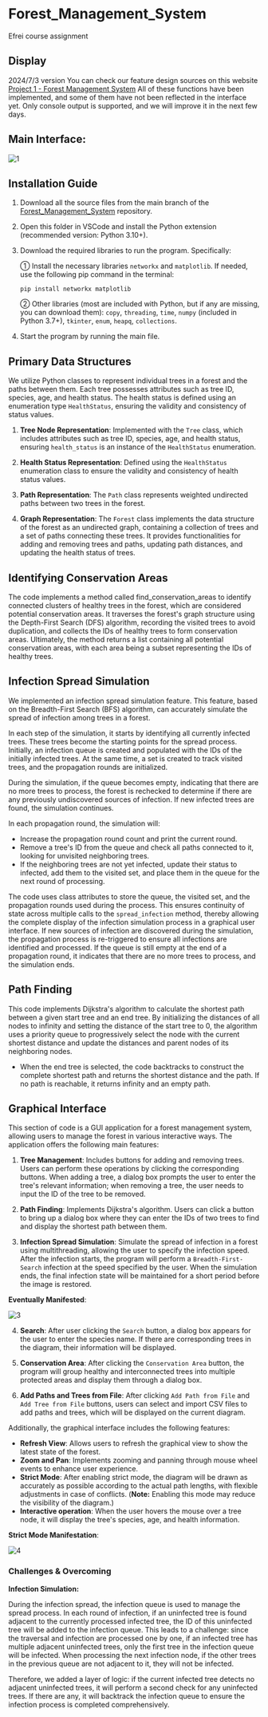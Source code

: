 # Forest_Management_System
Efrei course assignment

## Display
2024/7/3 version
You can check our feature design sources on this website
[Project 1 - Forest Management System](https://stealth-jodhpur-ff1.notion.site/Project-1-Forest-Management-System-f9f6a728bf814a8ea2b938bd10cf5993)
All of these functions have been implemented, and some of them have not been reflected in the interface yet. Only console output is supported, and we will improve it in the next few days.

## Main Interface:

![1](image-0.png)

## Installation Guide 

1. Download all the source files from the main branch of the [Forest_Management_System](https://github.com/Yanntez/Forest_Management_System) repository.

2. Open this folder in VSCode and install the Python extension (recommended version: Python 3.10+).

3. Download the required libraries to run the program. Specifically:

   ① Install the necessary libraries `networkx` and `matplotlib`. If needed, use the following pip command in the terminal:
   ```
   pip install networkx matplotlib
   ```
   ② Other libraries (most are included with Python, but if any are missing, you can download them): `copy`, `threading`, `time`, `numpy` (included in Python 3.7+), `tkinter`, `enum`, `heapq`, `collections`.

4. Start the program by running the main file.


## Primary Data Structures

We utilize Python classes to represent individual trees in a forest and the paths between them. Each tree possesses attributes such as tree ID, species, age, and health status. The health status is defined using an enumeration type `HealthStatus`, ensuring the validity and consistency of status values.

1. **Tree Node Representation**: Implemented with the `Tree` class, which includes attributes such as tree ID, species, age, and health status, ensuring `health_status` is an instance of the `HealthStatus` enumeration.

2. **Health Status Representation**: Defined using the `HealthStatus` enumeration class to ensure the validity and consistency of health status values.

3. **Path Representation**: The `Path` class represents weighted undirected paths between two trees in the forest.

4. **Graph Representation**: The `Forest` class implements the data structure of the forest as an undirected graph, containing a collection of trees and a set of paths connecting these trees. It provides functionalities for adding and removing trees and paths, updating path distances, and updating the health status of trees.

## Identifying Conservation Areas

The code implements a method called find_conservation_areas to identify connected clusters of healthy trees in the forest, which are considered potential conservation areas. It traverses the forest's graph structure using the Depth-First Search (DFS) algorithm, recording the visited trees to avoid duplication, and collects the IDs of healthy trees to form conservation areas. Ultimately, the method returns a list containing all potential conservation areas, with each area being a subset representing the IDs of healthy trees.

## Infection Spread Simulation

We implemented an infection spread simulation feature. This feature, based on the Breadth-First Search (BFS) algorithm, can accurately simulate the spread of infection among trees in a forest.

In each step of the simulation, it starts by identifying all currently infected trees. These trees become the starting points for the spread process. Initially, an infection queue is created and populated with the IDs of the initially infected trees. At the same time, a set is created to track visited trees, and the propagation rounds are initialized.

During the simulation, if the queue becomes empty, indicating that there are no more trees to process, the forest is rechecked to determine if there are any previously undiscovered sources of infection. If new infected trees are found, the simulation continues.

In each propagation round, the simulation will:
- Increase the propagation round count and print the current round.
- Remove a tree's ID from the queue and check all paths connected to it, looking for unvisited neighboring trees.
- If the neighboring trees are not yet infected, update their status to infected, add them to the visited set, and place them in the queue for the next round of processing.

The code uses class attributes to store the queue, the visited set, and the propagation rounds used during the process. This ensures continuity of state across multiple calls to the `spread_infection` method, thereby allowing the complete display of the infection simulation process in a graphical user interface. If new sources of infection are discovered during the simulation, the propagation process is re-triggered to ensure all infections are identified and processed. If the queue is still empty at the end of a propagation round, it indicates that there are no more trees to process, and the simulation ends.

## Path Finding

This code implements Dijkstra's algorithm to calculate the shortest path between a given start tree and an end tree. By initializing the distances of all nodes to infinity and setting the distance of the start tree to 0, the algorithm uses a priority queue to progressively select the node with the current shortest distance and update the distances and parent nodes of its neighboring nodes.

- When the end tree is selected, the code backtracks to construct the complete shortest path and returns the shortest distance and the path. If no path is reachable, it returns infinity and an empty path.

## Graphical Interface

This section of code is a GUI application for a forest management system, allowing users to manage the forest in various interactive ways. The application offers the following main features:

1. **Tree Management**: Includes buttons for adding and removing trees. Users can perform these operations by clicking the corresponding buttons. When adding a tree, a dialog box prompts the user to enter the tree's relevant information; when removing a tree, the user needs to input the ID of the tree to be removed.

2. **Path Finding**: Implements Dijkstra's algorithm. Users can click a button to bring up a dialog box where they can enter the IDs of two trees to find and display the shortest path between them.

3. **Infection Spread Simulation**: Simulate the spread of infection in a forest using multithreading, allowing the user to specify the infection speed. After the infection starts, the program will perform a `Breadth-First-Search` infection at the speed specified by the user. When the simulation ends, the final infection state will be maintained for a short period before the image is restored.

**Eventually Manifested**:

![3](simulate.gif)

4. **Search**: After user clicking the `Search` button, a dialog box appears for the user to enter the species name. If there are corresponding trees in the diagram, their information will be displayed.

5. **Conservation Area**: After clicking the `Conservation Area` button, the program will group healthy and interconnected trees into multiple protected areas and display them through a dialog box.

6. **Add Paths and Trees from File**:
After clicking `Add Path from File` and `Add Tree from File` buttons, users can select and import CSV files to add paths and trees, which will be displayed on the current diagram.

Additionally, the graphical interface includes the following features:

- **Refresh View**: Allows users to refresh the graphical view to show the latest state of the forest.
- **Zoom and Pan**: Implements zooming and panning through mouse wheel events to enhance user experience.
- **Strict Mode**: After enabling strict mode, the diagram will be drawn as accurately as possible according to the actual path lengths, with flexible adjustments in case of conflicts. (**Note:** Enabling this mode may reduce the visibility of the diagram.)
- **Interactive operation**: When the user hovers the mouse over a tree node, it will display the tree's species, age, and health information.

**Strict Mode Manifestation**:

![4](image-2.png)

### Challenges & Overcoming

**Infection Simulation:**

During the infection spread, the infection queue is used to manage the spread process. In each round of infection, if an uninfected tree is found adjacent to the currently processed infected tree, the ID of this uninfected tree will be added to the infection queue. This leads to a challenge: since the traversal and infection are processed one by one, if an infected tree has multiple adjacent uninfected trees, only the first tree in the infection queue will be infected. When processing the next infection node, if the other trees in the previous queue are not adjacent to it, they will not be infected.

Therefore, we added a layer of logic: if the current infected tree detects no adjacent uninfected trees, it will perform a second check for any uninfected trees. If there are any, it will backtrack the infection queue to ensure the infection process is completed comprehensively.
